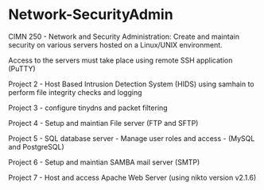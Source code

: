 # Network-SecurityAdmin

CIMN 250 - Network and Security Administration: Create and maintain security on various servers hosted on a Linux/UNIX environment.

Access to the servers must take place using remote SSH application (PuTTY)

Project 2 - Host Based Intrusion Detection System (HIDS) using samhain to perform file integrity checks and logging

Project 3 - configure tinydns and packet filtering

Project 4 - Setup and maintian File server (FTP and SFTP)

Project 5 - SQL database server - Manage user roles and access - (MySQL and PostgreSQL)

Project 6 - Setup and maintian SAMBA mail server (SMTP)

Project 7 - Host and access Apache Web Server (using nikto version v2.1.6)